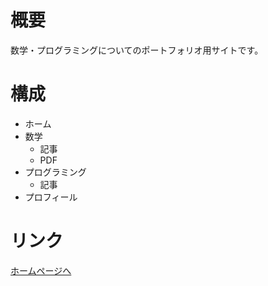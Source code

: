 # 概要
数学・プログラミングについてのポートフォリオ用サイトです。

# 構成
- ホーム
- 数学
  - 記事
  - PDF
- プログラミング
  - 記事
- プロフィール


# リンク
[ホームページへ](https://kotatakeda.github.io/)
